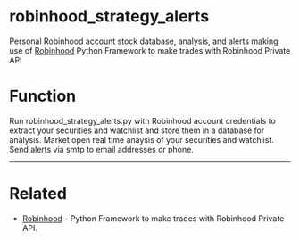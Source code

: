 # robinhood_strategy_alerts
Personal Robinhood account stock database, analysis, and alerts making use of [Robinhood](https://github.com/GoldenEye22/Robinhood) Python Framework to make trades with Robinhood Private API

# Function

Run robinhood_strategy_alerts.py with Robinhood account credentials to extract your securities and watchlist and store them in a database for analysis. Market open real time anaysis of your securities and watchlist. Send alerts via smtp to email addresses or phone.

------------------

# Related

* [Robinhood](https://github.com/GoldenEye22/Robinhood) - Python Framework to make trades with Robinhood Private API.
